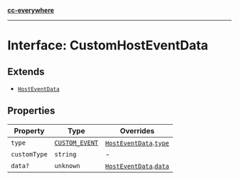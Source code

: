 [**cc-everywhere**](../../../../../index.md)

***

# Interface: CustomHostEventData

## Extends

- [`HostEventData`](host-event-data.md)

## Properties

| Property | Type | Overrides |
| ------ | ------ | ------ |
| `type` | [`CUSTOM_EVENT`](../enumerations/host-event-type.md#custom_event) | [`HostEventData`](host-event-data.md).[`type`](host-event-data.md#type) |
| `customType` | `string` | - |
| `data?` | `unknown` | [`HostEventData`](host-event-data.md).[`data`](host-event-data.md#data) |
